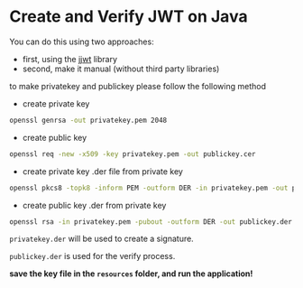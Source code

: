 # Create and Verify JWT on Java

You can do this using two approaches:
- first, using the [jjwt](https://mvnrepository.com/artifact/io.jsonwebtoken) library
- second, make it manual (without third party libraries)

to make privatekey and publickey please follow the following method
- create private key
```sh
openssl genrsa -out privatekey.pem 2048
```
- create public key
```sh
openssl req -new -x509 -key privatekey.pem -out publickey.cer
```
- create private key .der file from private key
```sh
openssl pkcs8 -topk8 -inform PEM -outform DER -in privatekey.pem -out privatekey.der -nocrypt
```
- create public key .der from private key 
```sh
openssl rsa -in privatekey.pem -pubout -outform DER -out publickey.der
```

`privatekey.der` will be used to create a signature.

`publickey.der` is used for the verify process.

**save the key file in the `resources` folder, and run the application!**
